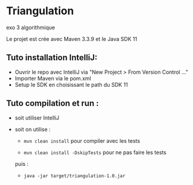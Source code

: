 # Triangulation
exo 3 algorithmique

Le projet est crée avec Maven 3.3.9 et le Java SDK 11


## Tuto installation IntelliJ:

  + Ouvrir le repo avec IntelliJ via "New Project > From Version Control ..."
  + Importer Maven via le pom.xml
  + Setup le SDK en choisissant le path du SDK 11


## Tuto compilation et run :

  + soit utiliser IntelliJ
  
  + soit on utilise :<br/>
    
    - ```mvn clean install``` pour compiler avec les tests<br/>
    
    - ```mvn clean install -DskipTests``` pour ne pas faire les tests<br/>
      
    puis :<br/>
    
    - ```java -jar target/triangulation-1.0.jar```
    
